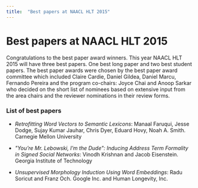 ```yaml
---
title:  "Best papers at NAACL HLT 2015"
---
```


# Best papers at NAACL HLT 2015

Congratulations to the best paper award winners. This year NAACL
HLT 2015 will have three best papers. One best long paper and two
best student papers. The best paper awards were chosen by the best
paper award committee which included Claire Cardie, Daniel Gildea,
Daniel Marcu, Fernando Pereira and the program co-chairs: Joyce
Chai and Anoop Sarkar who decided on the short list of nominees
based on extensive input from the area chairs and the reviewer
nominations in their review forms.

### List of best papers

- *Retrofitting Word Vectors to Semantic Lexicons*:
  Manaal Faruqui, Jesse Dodge, Sujay Kumar Jauhar, Chris Dyer, Eduard Hovy, Noah A. Smith. Carnegie Mellon University

- *"You’re Mr. Lebowski, I’m the Dude": Inducing Address Term Formality in Signed Social Networks*:
  Vinodh Krishnan and Jacob Eisenstein. Georgia Institute of Technology

- *Unsupervised Morphology Induction Using Word Embeddings*:
  Radu Soricut and Franz Och. Google Inc. and Human Longevity, Inc.
